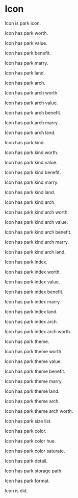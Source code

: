 # Icon

Icon is park icon.

Icon has park worth.

Icon has park value.

Icon has park benefit.

Icon has park marry.

Icon has park land.

Icon has park arch.

Icon has park arch worth.

Icon has park arch value.

Icon has park arch benefit.

Icon has park arch marry.

Icon has park arch land.

Icon has park kind.

Icon has park kind worth.

Icon has park kind value.

Icon has park kind benefit.

Icon has park kind marry.

Icon has park kind land.

Icon has park kind arch.

Icon has park kind arch worth.

Icon has park kind arch value.

Icon has park kind arch benefit.

Icon has park kind arch marry.

Icon has park kind arch land.

Icon has park index.

Icon has park index worth.

Icon has park index value.

Icon has park index benefit.

Icon has park index marry.

Icon has park index land.

Icon has park index arch.

Icon has park index arch worth.

Icon has park theme.

Icon has park theme worth.

Icon has park theme value.

Icon has park theme benefit.

Icon has park theme marry.

Icon has park theme land.

Icon has park theme arch.

Icon has park theme arch worth.

Icon has park size list.

Icon has park color.

Icon has park color hue.

Icon has park color saturate.

Icon has park detail.

Icon has park storage path.

Icon has park format.

Icon is did.